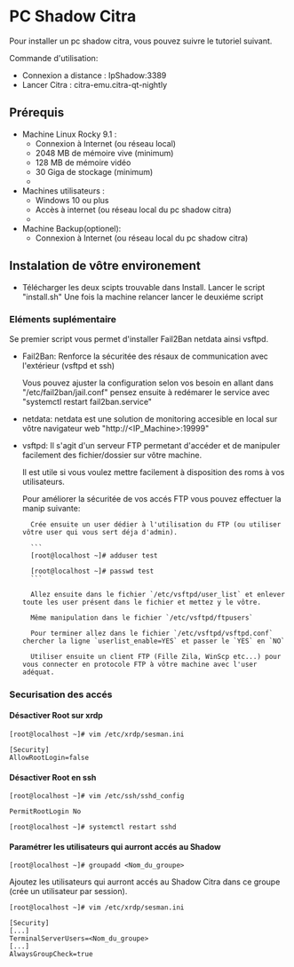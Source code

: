 # PC Shadow Citra

Pour installer un pc shadow citra, vous pouvez suivre le tutoriel suivant.

Commande d'utilisation:
- Connexion a distance : IpShadow:3389
- Lancer Citra : citra-emu.citra-qt-nightly

## Prérequis

- Machine Linux Rocky 9.1 :
    - Connexion à Internet (ou réseau local)
    - 2048 MB de mémoire vive (minimum)
    - 128 MB de mémoire vidéo
    - 30 Giga de stockage (minimum)
    - 
- Machines utilisateurs :
    - Windows 10 ou plus
    - Accès à internet (ou réseau local du pc shadow citra)
    - 
- Machine Backup(optionel):
    - Connexion à Internet (ou réseau local du pc shadow citra)

## Instalation de vôtre environement

- Télécharger les deux scipts trouvable dans Install.
    Lancer le script "install.sh"
    Une fois la machine relancer lancer le deuxiéme script

### Eléments suplémentaire 

Se premier script vous permet d'installer Fail2Ban netdata ainsi vsftpd.
- Fail2Ban:
    Renforce la sécuritée des résaux de communication avec l'extérieur (vsftpd et ssh)

    Vous pouvez ajuster la configuration selon vos besoin en allant dans "/etc/fail2ban/jail.conf" pensez ensuite à redémarer le service avec "systemctl restart fail2ban.service"

- netdata:
    netdata est une solution de monitoring accesible en local sur vôtre navigateur web "http://<IP_Machine>:19999"

- vsftpd:
    Il s'agit d'un serveur FTP permetant d'accéder et de manipuler facilement des fichier/dossier sur vôtre machine.

    Il est utile si vous voulez mettre facilement à disposition des roms à vos utilisateurs.

    Pour améliorer la sécuritée de vos accés FTP vous pouvez effectuer la manip suivante:

        Crée ensuite un user dédier à l'utilisation du FTP (ou utiliser vôtre user qui vous sert déja d'admin).

        ``` 
        [root@localhost ~]# adduser test

        [root@localhost ~]# passwd test
        ```

        Allez ensuite dans le fichier `/etc/vsftpd/user_list` et enlever toute les user présent dans le fichier et mettez y le vôtre.

        Même manipulation dans le fichier `/etc/vsftpd/ftpusers`

        Pour terminer allez dans le fichier `/etc/vsftpd/vsftpd.conf` chercher la ligne `userlist_enable=YES` et passer le `YES` en `NO`

        Utiliser ensuite un client FTP (Fille Zila, WinScp etc...) pour vous connecter en protocole FTP à vôtre machine avec l'user adéquat.  


### Securisation des accés

#### Désactiver Root sur xrdp

```
[root@localhost ~]# vim /etc/xrdp/sesman.ini

[Security]
AllowRootLogin=false
```

#### Désactiver Root en ssh

```
[root@localhost ~]# vim /etc/ssh/sshd_config

PermitRootLogin No
```

```
[root@localhost ~]# systemctl restart sshd
```

#### Paramétrer les utilisateurs qui aurront accés au Shadow

```
[root@localhost ~]# groupadd <Nom_du_groupe>
```
Ajoutez les utilisateurs qui aurront accés au Shadow Citra  dans ce groupe (crée un utilisateur par session).
```
[root@localhost ~]# vim /etc/xrdp/sesman.ini

[Security]
[...]
TerminalServerUsers=<Nom_du_groupe>
[...]
AlwaysGroupCheck=true
```
